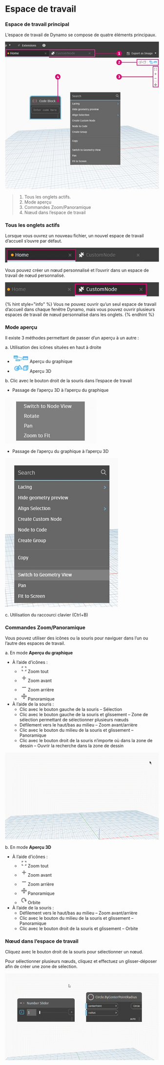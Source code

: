 # Espace de travail

### Espace de travail principal

L’espace de travail de Dynamo se compose de quatre éléments principaux.

![](<./images/3-1/workspace - ui.jpg>)

> 1. Tous les onglets actifs.
> 2. Mode aperçu
> 3. Commandes Zoom/Panoramique
> 4. Nœud dans l’espace de travail

### Tous les onglets actifs

Lorsque vous ouvrez un nouveau fichier, un nouvel espace de travail d’accueil s’ouvre par défaut.

![](<./images/3-1/workspace - home tab.jpg>)

Vous pouvez créer un nœud personnalisé et l’ouvrir dans un espace de travail de nœud personnalisé.

![](<./images/3-1/workspace - custom node tab.jpg>)

{% hint style="info" %}
Vous ne pouvez ouvrir qu’un seul espace de travail d’accueil dans chaque fenêtre Dynamo, mais vous pouvez ouvrir plusieurs espaces de travail de nœud personnalisé dans les onglets.
{% endhint %}

### Mode aperçu

Il existe 3 méthodes permettant de passer d’un aperçu à un autre :

a. Utilisation des icônes situées en haut à droite

* ![](<./images/3-1/3-1-04 Graph preview icon.jpg>)Aperçu du graphique
* ![](<./images/3-1/3-1-05 3D preview icon.jpg>)Aperçu 3D

b. Clic avec le bouton droit de la souris dans l’espace de travail

* Passage de l’aperçu 3D à l’aperçu du graphique

![](<./images/3-1/3-1-06 right click switch to graph preview.jpg>)

* Passage de l’aperçu du graphique à l’aperçu 3D

![](<./images/3-1/workspace - right click switch to geometry.jpg>)

c. Utilisation du raccourci clavier (Ctrl+B)

### Commandes Zoom/Panoramique

Vous pouvez utiliser des icônes ou la souris pour naviguer dans l’un ou l’autre des espaces de travail.

a. En mode **Aperçu du graphique**

* À l’aide d’icônes :
   * ![](<./images/3-1/3-1-08 graph preview zoom to fitpsd.jpg>)Zoom tout
   * ![](<./images/3-1/3-1-09 graph preview zoom in.jpg>)Zoom avant
   * ![](<./images/3-1/3-1-10 graph preview zoom out.jpg>)Zoom arrière
   * ![](<./images/3-1/3-1-11 graph preview pan.jpg>)Panoramique
* À l’aide de la souris :
   * Clic avec le bouton gauche de la souris – Sélection
   * Clic avec le bouton gauche de la souris et glissement – Zone de sélection permettant de sélectionner plusieurs nœuds
   * Défilement vers le haut/bas au milieu – Zoom avant/arrière
   * Clic avec le bouton du milieu de la souris et glissement – Panoramique
   * Clic avec le bouton droit de la souris n’importe où dans la zone de dessin – Ouvrir la recherche dans la zone de dessin

![](<./images/3-1/workspace - in canvas search.gif>)

b. En mode **Aperçu 3D**

* À l’aide d’icônes :
   * ![](<./images/3-1/3-1-08 graph preview zoom to fitpsd.jpg>)Zoom tout
   * ![](<./images/3-1/3-1-09 graph preview zoom in.jpg>)Zoom avant
   * ![](<./images/3-1/3-1-10 graph preview zoom out.jpg>)Zoom arrière
   * ![](<./images/3-1/3-1-11 graph preview pan.jpg>)Panoramique
   * ![](<./images/3-1/3-1-13 3D preview orbit.jpg>)Orbite
* À l’aide de la souris :
   * Défilement vers le haut/bas au milieu – Zoom avant/arrière
   * Clic avec le bouton du milieu de la souris et glissement – Panoramique
   * Clic avec le bouton droit de la souris et glissement – Orbite

### Nœud dans l’espace de travail

Cliquez avec le bouton droit de la souris pour sélectionner un nœud.

Pour sélectionner plusieurs nœuds, cliquez et effectuez un glisser-déposer afin de créer une zone de sélection.

![](<./images/3-1/workspace - selection box.gif>)
